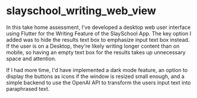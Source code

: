 # slayschool_writing_web_view

In this take home assessment, I've developed a desktop web user interface using Flutter for the Writing Feature of the SlaySchool App. The key option I added was to hide the results text box to emphasize input text box instead. If the user is on a Desktop, they're likely writing longer content than on mobile, so having an empty text box for the results takes up unnecessary space and attention.

If I had more time, I'd have implemented a dark mode feature, an option to display the buttons as icons if the window is resized small enough, and a simple backend to use the OpenAI API to transform the users input text into paraphrased text.

